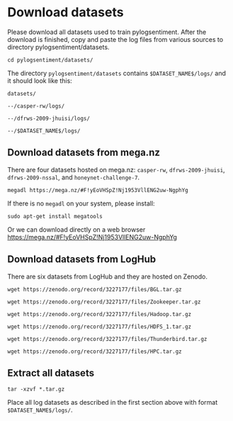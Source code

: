 # Download datasets
Please download all datasets used to train pylogsentiment. After the download is finished, copy and paste the log files from various sources to directory pylogsentiment/datasets.
 
`cd pylogsentiment/datasets/` 

The directory `pylogsentiment/datasets` contains `$DATASET_NAME$/logs/` and it should look like this:

`datasets/`

`--/casper-rw/logs/`

`--/dfrws-2009-jhuisi/logs/`

`--/$DATASET_NAME$/logs/`

## Download datasets from mega.nz

There are four datasets hosted on mega.nz: `casper-rw`, `dfrws-2009-jhuisi`, `dfrws-2009-nssal`, and `honeynet-challenge-7`.

`megadl https://mega.nz/#F!yEoVHSpZ!Nj1953VllENG2uw-NgphYg`

If there is no `megadl` on your system, please install:

`sudo apt-get install megatools`

Or we can download directly on a web browser https://mega.nz/#F!yEoVHSpZ!Nj1953VllENG2uw-NgphYg

## Download datasets from LogHub

There are six datasets from LogHub and they are hosted on Zenodo. 

`wget https://zenodo.org/record/3227177/files/BGL.tar.gz`

`wget https://zenodo.org/record/3227177/files/Zookeeper.tar.gz`

`wget https://zenodo.org/record/3227177/files/Hadoop.tar.gz`

`wget https://zenodo.org/record/3227177/files/HDFS_1.tar.gz`

`wget https://zenodo.org/record/3227177/files/Thunderbird.tar.gz`

`wget https://zenodo.org/record/3227177/files/HPC.tar.gz`

## Extract all datasets

`tar -xzvf *.tar.gz`

Place all log datasets as described in the first section above with format `$DATASET_NAME$/logs/`. 